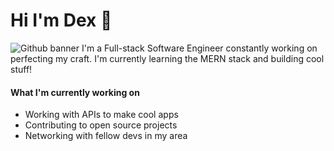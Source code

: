 # Hi I'm Dex 👋
![Github banner](https://user-images.githubusercontent.com/76702714/164892673-b3826b0a-ce1d-49c2-8094-f689376673c9.png)
I'm a Full-stack Software Engineer constantly working on perfecting my craft. I'm currently learning the MERN stack and building cool stuff!


#### What I'm currently working on

- Working with APIs to make cool apps
- Contributing to open source projects
- Networking with fellow devs in my area

<!--
**Dex-theDev/Dex-theDev** is a ✨ _special_ ✨ repository because its `README.md` (this file) appears on your GitHub profile.

Here are some ideas to get you started:

- 🔭 I’m currently working on ...
- 🌱 I’m currently learning ...
- 👯 I’m looking to collaborate on ...
- 🤔 I’m looking for help with ...
- 💬 Ask me about ...
- 📫 How to reach me: ...
- 😄 Pronouns: ...
- ⚡ Fun fact: ...
-->

